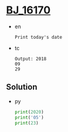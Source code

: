 # [BJ_16170](https://acmicpc.net/problem/16170)

* en

  ```en
  Print today's date
  ```

* tc

  ```tc
  Output: 2018
  09
  29
  ```

## Solution

* py

  ```py
  print(2020)
  print('05')
  print(23)
  ```
